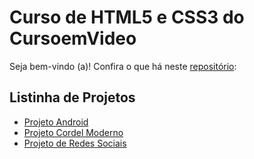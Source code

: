 # Curso de HTML5 e CSS3 do CursoemVideo
<p>Seja bem-vindo (a)! Confira o que há neste <a href="https://abraao-reyys.github.io/html-css/" target="self">repositório</a>:</p>
<h2>Listinha de Projetos</h2>
<ul>
 <li><a href="desafios/d010-orientado/android.html" target="_self">Projeto Android</a></li>
 <li><a href="desafios/d012/index.html" target="_self">Projeto Cordel Moderno</a></li>
 <li><a href="https://abraao-reyys.github.io/projeto-social-media/">Projeto de Redes Sociais</a></li>
</ul>
